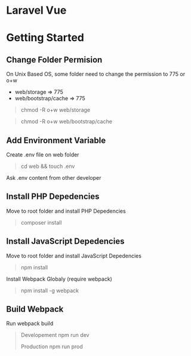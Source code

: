 # Laravel Vue


Getting Started
=============


Change Folder Permision
-------------


On Unix Based OS, some folder need to change the permission to 775 or o+w

- web/storage => 775
- web/bootstrap/cache => 775


>	chmod -R o+w web/storage

>	chmod -R o+w web/bootstrap/cache

Add Environment Variable
-------------

Create .env file on web folder

>	cd web && touch .env

Ask .env content from other developer


Install PHP Depedencies
-------------

Move to root folder and install PHP Depedencies

>	composer install


Install JavaScript Depedencies
-------------

Move to root folder and install JavaScript Depedencies

>	npm install

Install Webpack Globaly (require webpack)

>	npm install -g webpack



Build Webpack
-------------

Run webpack build

> Developement
>	npm run dev
>
>
> Production
>	npm run prod